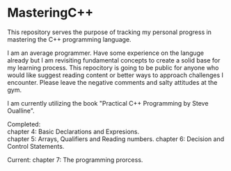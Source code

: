 # MasteringC++
This repository serves the purpose of tracking my personal progress in mastering the C++ programming language.

I am an average programmer. Have some experience on the languge already but I am revisiting fundamental concepts to create a solid base for my learning process. This repocitory is going to be public for anyone who would like suggest reading content or better ways to approach challenges I encounter. Please leave the negative comments and salty attitudes at the gym. 

I am currently utilizing the book "Practical C++ Programming by Steve Oualline".

Completed:     
    chapter 4: Basic Declarations and Expresions.  
    chapter 5: Arrays, Qualifiers and Reading numbers.
    chapter 6: Decision and Control Statements.
    
Current:
   chapter 7: The programming prorcess. 
